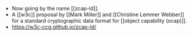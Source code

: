 - Now going by the name [[zcap-ld]].
- A [[w3c]] proposal by [[Mark Miller]] and [[Christine Lemmer Webber]] for a standard cryptographic data format for [[object capability (ocap)]].
- https://w3c-ccg.github.io/zcap-ld/
